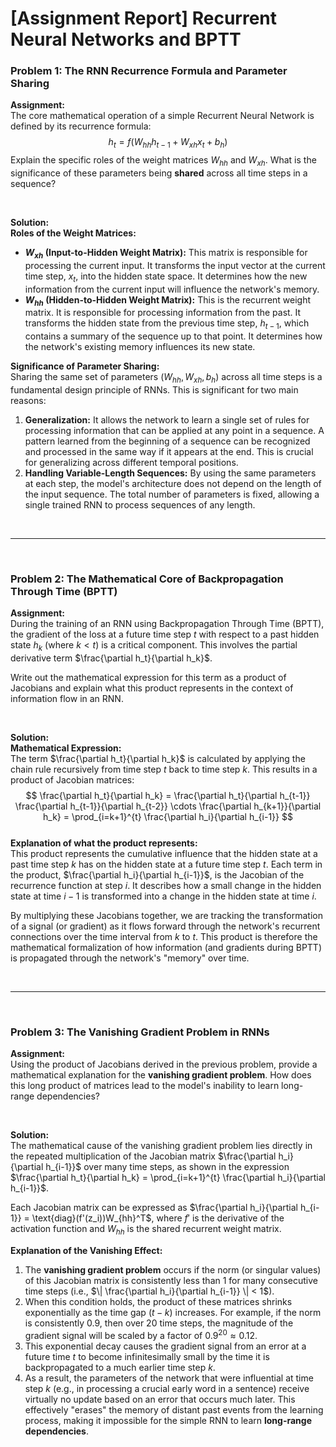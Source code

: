 # [Assignment Report] Recurrent Neural Networks and BPTT

### **Problem 1: The RNN Recurrence Formula and Parameter Sharing**

**Assignment:**
<br>
The core mathematical operation of a simple Recurrent Neural Network is defined by its recurrence formula:
$$
h_t = f(W_{hh}h_{t-1} + W_{xh}x_t + b_h)
$$
Explain the specific roles of the weight matrices $W_{hh}$ and $W_{xh}$. What is the significance of these parameters being **shared** across all time steps in a sequence?

<br>

**Solution:**
<br>
**Roles of the Weight Matrices:**
* **$W_{xh}$ (Input-to-Hidden Weight Matrix):** This matrix is responsible for processing the current input. It transforms the input vector at the current time step, $x_t$, into the hidden state space. It determines how the new information from the current input will influence the network's memory.
* **$W_{hh}$ (Hidden-to-Hidden Weight Matrix):** This is the recurrent weight matrix. It is responsible for processing information from the past. It transforms the hidden state from the previous time step, $h_{t-1}$, which contains a summary of the sequence up to that point. It determines how the network's existing memory influences its new state.

**Significance of Parameter Sharing:**
<br>
Sharing the same set of parameters ($W_{hh}, W_{xh}, b_h$) across all time steps is a fundamental design principle of RNNs. This is significant for two main reasons:
1.  **Generalization:** It allows the network to learn a single set of rules for processing information that can be applied at any point in a sequence. A pattern learned from the beginning of a sequence can be recognized and processed in the same way if it appears at the end. This is crucial for generalizing across different temporal positions.
2.  **Handling Variable-Length Sequences:** By using the same parameters at each step, the model's architecture does not depend on the length of the input sequence. The total number of parameters is fixed, allowing a single trained RNN to process sequences of any length.

<br>

---

<br>

### **Problem 2: The Mathematical Core of Backpropagation Through Time (BPTT)**

**Assignment:**
<br>
During the training of an RNN using Backpropagation Through Time (BPTT), the gradient of the loss at a future time step $t$ with respect to a past hidden state $h_k$ (where $k<t$) is a critical component. This involves the partial derivative term $\frac{\partial h_t}{\partial h_k}$.

Write out the mathematical expression for this term as a product of Jacobians and explain what this product represents in the context of information flow in an RNN.

<br>

**Solution:**
<br>
**Mathematical Expression:**
<br>
The term $\frac{\partial h_t}{\partial h_k}$ is calculated by applying the chain rule recursively from time step $t$ back to time step $k$. This results in a product of Jacobian matrices:
$$
\frac{\partial h_t}{\partial h_k} = \frac{\partial h_t}{\partial h_{t-1}} \frac{\partial h_{t-1}}{\partial h_{t-2}} \cdots \frac{\partial h_{k+1}}{\partial h_k} = \prod_{i=k+1}^{t} \frac{\partial h_i}{\partial h_{i-1}}
$$
<br>
**Explanation of what the product represents:**
<br>
This product represents the cumulative influence that the hidden state at a past time step $k$ has on the hidden state at a future time step $t$. Each term in the product, $\frac{\partial h_i}{\partial h_{i-1}}$, is the Jacobian of the recurrence function at step $i$. It describes how a small change in the hidden state at time $i-1$ is transformed into a change in the hidden state at time $i$.

By multiplying these Jacobians together, we are tracking the transformation of a signal (or gradient) as it flows forward through the network's recurrent connections over the time interval from $k$ to $t$. This product is therefore the mathematical formalization of how information (and gradients during BPTT) is propagated through the network's "memory" over time.

<br>

---

<br>

### **Problem 3: The Vanishing Gradient Problem in RNNs**

**Assignment:**
<br>
Using the product of Jacobians derived in the previous problem, provide a mathematical explanation for the **vanishing gradient problem**. How does this long product of matrices lead to the model's inability to learn long-range dependencies?

<br>

**Solution:**
<br>
The mathematical cause of the vanishing gradient problem lies directly in the repeated multiplication of the Jacobian matrix $\frac{\partial h_i}{\partial h_{i-1}}$ over many time steps, as shown in the expression $\frac{\partial h_t}{\partial h_k} = \prod_{i=k+1}^{t} \frac{\partial h_i}{\partial h_{i-1}}$.

Each Jacobian matrix can be expressed as $\frac{\partial h_i}{\partial h_{i-1}} = \text{diag}(f'(z_i))W_{hh}^T$, where $f'$ is the derivative of the activation function and $W_{hh}$ is the shared recurrent weight matrix.

**Explanation of the Vanishing Effect:**
<br>
1.  The **vanishing gradient problem** occurs if the norm (or singular values) of this Jacobian matrix is consistently less than 1 for many consecutive time steps (i.e., $\| \frac{\partial h_i}{\partial h_{i-1}} \| < 1$).
2.  When this condition holds, the product of these matrices shrinks exponentially as the time gap ($t-k$) increases. For example, if the norm is consistently 0.9, then over 20 time steps, the magnitude of the gradient signal will be scaled by a factor of $0.9^{20} \approx 0.12$.
3.  This exponential decay causes the gradient signal from an error at a future time $t$ to become infinitesimally small by the time it is backpropagated to a much earlier time step $k$.
4.  As a result, the parameters of the network that were influential at time step $k$ (e.g., in processing a crucial early word in a sentence) receive virtually no update based on an error that occurs much later. This effectively "erases" the memory of distant past events from the learning process, making it impossible for the simple RNN to learn **long-range dependencies**.